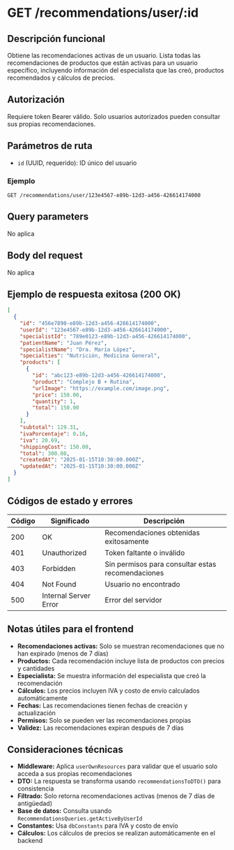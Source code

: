 # GET /recommendations/user/:id

## Descripción funcional

Obtiene las recomendaciones activas de un usuario. Lista todas las recomendaciones de productos que están activas para un usuario específico, incluyendo información del especialista que las creó, productos recomendados y cálculos de precios.

## Autorización

Requiere token Bearer válido. Solo usuarios autorizados pueden consultar sus propias recomendaciones.

## Parámetros de ruta

- `id` (UUID, requerido): ID único del usuario

### Ejemplo
```
GET /recommendations/user/123e4567-e89b-12d3-a456-426614174000
```

## Query parameters

No aplica

## Body del request

No aplica

## Ejemplo de respuesta exitosa (200 OK)

```json
[
  {
    "id": "456e7890-e89b-12d3-a456-426614174000",
    "userId": "123e4567-e89b-12d3-a456-426614174000",
    "specialistId": "789e0123-e89b-12d3-a456-426614174000",
    "patientName": "Juan Pérez",
    "specialistName": "Dra. María López",
    "specialties": "Nutrición, Medicina General",
    "products": [
      {
        "id": "abc123-e89b-12d3-a456-426614174000",
        "product": "Complejo B + Rutina",
        "urlImage": "https://example.com/image.png",
        "price": 150.00,
        "quantity": 1,
        "total": 150.00
      }
    ],
    "subtotal": 129.31,
    "ivaPorcentaje": 0.16,
    "iva": 20.69,
    "shippingCost": 150.00,
    "total": 300.00,
    "createdAt": "2025-01-15T10:30:00.000Z",
    "updatedAt": "2025-01-15T10:30:00.000Z"
  }
]
```

## Códigos de estado y errores

| Código | Significado | Descripción |
|--------|-------------|-------------|
| 200 | OK | Recomendaciones obtenidas exitosamente |
| 401 | Unauthorized | Token faltante o inválido |
| 403 | Forbidden | Sin permisos para consultar estas recomendaciones |
| 404 | Not Found | Usuario no encontrado |
| 500 | Internal Server Error | Error del servidor |

## Notas útiles para el frontend

- **Recomendaciones activas:** Solo se muestran recomendaciones que no han expirado (menos de 7 días)
- **Productos:** Cada recomendación incluye lista de productos con precios y cantidades
- **Especialista:** Se muestra información del especialista que creó la recomendación
- **Cálculos:** Los precios incluyen IVA y costo de envío calculados automáticamente
- **Fechas:** Las recomendaciones tienen fechas de creación y actualización
- **Permisos:** Solo se pueden ver las recomendaciones propias
- **Validez:** Las recomendaciones expiran después de 7 días

## Consideraciones técnicas

- **Middleware:** Aplica `userOwnResources` para validar que el usuario solo acceda a sus propias recomendaciones
- **DTO:** La respuesta se transforma usando `recommendationsToDTO()` para consistencia
- **Filtrado:** Solo retorna recomendaciones activas (menos de 7 días de antigüedad)
- **Base de datos:** Consulta usando `RecommendationsQueries.getActiveByUserId`
- **Constantes:** Usa `dbConstants` para IVA y costo de envío
- **Cálculos:** Los cálculos de precios se realizan automáticamente en el backend
